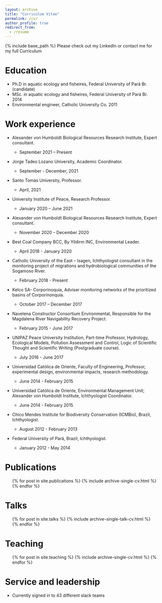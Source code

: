 ```yaml
---
layout: archive
title: "Curriculum Vitae"
permalink: /cv/
author_profile: true
redirect_from:
  - /resume
---
```


{% include base_path %} Please check out my LinkedIn or contact me for my full Curriculum

Education
======
* Ph.D in aquatic ecology and fisheires, Federal University of Pará Br. (candidate)
* MSc. in aquatic ecology and fisheires, Federal University of Pará Br. 2014
* Environmental engineer, Catholic University Co. 2011

Work experience
======
* Alexander von Humboldt Biological Resources Research Institute, Expert consultant.  
  * September 2021 – Present

* Jorge Tadeo Lozano University, Academic Coordinator. 
  * September - December, 2021

* Santo Tomás University, Professor. 
  * April, 2021

* University Institute of Peace, Research Professor. 
  * January 2020 – June 2021

* Alexander von Humboldt Biological Resources Research Institute, Expert consultant. 
  * November 2020 – December 2020

* Best Coal Company BCC, By Yildirm INC, Environmental Leader. 
  * April 2018 - January 2020

* Catholic University of the East – Isagen, Ichthyologist consultant in the monitoring project of migrations and hydrobiological communities of the Sogamoso River. 
  * February 2018 - Present

* Kelco SA- Corporinoquia, Adviser monitoring networks of the prioritized basins of Corporinonquia. 
  * October 2017 – December 2017

* Navelena Constructor Consortium Environmental, Responsible for the Magdalena River Navigability Recovery Project. 
  * February 2015 - June 2017

* UNIPAZ Peace University Institution, Part-time Professor, Hydrology, Ecological Models, Pollution Assessment and Control, Logic of Scientific Thought and Scientific Writing (Postgraduate course). 
  * July 2016 - June 2017

* Universidad Católica de Oriente, Faculty of Engineering, Professor, experimental design, environmental impacts, research methodology. 
  * June 2014 - February 2015

* Universidad Católica de Oriente, Environmental Management Unit; Alexander von Humboldt Institute, Ichthyologist Coordinator. 
  * June 2014 - February 2015

* Chico Mendes Institute for Biodiversity Conservation (ICMBio), Brazil, Ichthyologist. 
  * August 2012 - February 2013

* Federal University of Pará, Brazil, Ichthyologist. 
  * January 2012 - May 2014


Publications
======
  <ul>{% for post in site.publications %}
    {% include archive-single-cv.html %}
  {% endfor %}</ul>
  
Talks
======
  <ul>{% for post in site.talks %}
    {% include archive-single-talk-cv.html %}
  {% endfor %}</ul>
  
Teaching
======
  <ul>{% for post in site.teaching %}
    {% include archive-single-cv.html %}
  {% endfor %}</ul>
  
Service and leadership
======
* Currently signed in to 43 different slack teams
